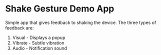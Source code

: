 # Shake Gesture Demo App

Simple app that gives feedback to shaking the device. The three types of feedback are:

1. Visual - Displays a popup
2. Vibrate - Subtle vibration
3. Audio - Notification sound

